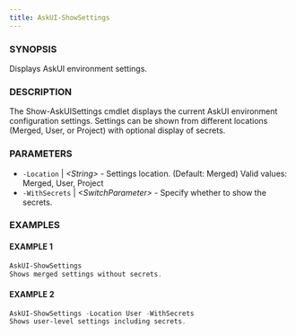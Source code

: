 ```yaml
---
title: AskUI-ShowSettings
---
```



### SYNOPSIS

Displays AskUI environment settings.

### DESCRIPTION

The Show-AskUISettings cmdlet displays the current AskUI environment configuration settings.
Settings can be shown from different locations (Merged, User, or Project) with optional display of secrets.

### PARAMETERS

- `-Location` | _&lt;String&gt;_ - Settings location. (Default: Merged)
Valid values: Merged, User, Project 
- `-WithSecrets` | _&lt;SwitchParameter&gt;_ - Specify whether to show the secrets.

### EXAMPLES

#### EXAMPLE 1

```powershell
AskUI-ShowSettings
Shows merged settings without secrets.
```
 
#### EXAMPLE 2

```powershell
AskUI-ShowSettings -Location User -WithSecrets
Shows user-level settings including secrets.
```

